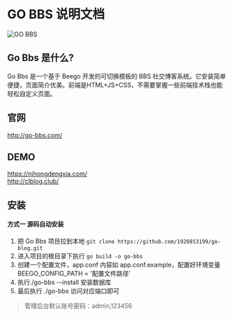 # GO BBS 说明文档
<img alt="GO BBS" src="http://go-bbs.com/image/logo.png">


## Go Bbs 是什么?
Go Bbs 是一个基于 Beego 开发的可切换模板的 BBS 社交博客系统。它安装简单便捷，页面简介优美。前端是HTML+JS+CSS，不需要掌握一些前端技术栈也能轻松自定义页面。

## 官网
http://go-bbs.com/

## DEMO 
https://nihongdengxia.com/ <br>
http://clblog.club/

## 安装

#### 方式一 源码自动安装
1. 把 Go Bbs 项目拉到本地 `git clone https://github.com/1920853199/go-blog.git`
2. 进入项目的根目录下执行 `go build -o go-bbs`
3. 创建一个配置文件，app.conf 内容如 app.conf.example，配置好环境变量 BEEGO_CONFIG_PATH = '配置文件路径' 
4. 执行./go-bbs --install 安装数据库
4. 最后执行 ./go-bbs 访问对应端口即可

> 管理后台默认账号密码：admin,123456

